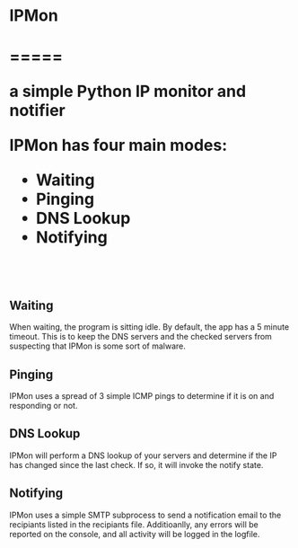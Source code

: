 <h1>IPMon<h1>
=====

a simple Python IP monitor and notifier

<p>IPMon has four main modes:
  <ul><li>Waiting</li>
      <li>Pinging</li>
      <li>DNS Lookup</li>
      <li>Notifying</li></ul></p>
  <br>
  <h2>Waiting</h2>
  <p>When waiting, the program is sitting idle. By default, the app has a 5 minute timeout. This is to keep the DNS servers and the checked servers from suspecting that IPMon is some sort of malware.</p>
  <h2>Pinging</h2>
  <p>IPMon uses a spread of 3 simple ICMP pings to determine if it is on and responding or not.</p>
  <h2>DNS Lookup</h2>
  <p>IPMon will perform a DNS lookup of your servers and determine if the IP has changed since the last check. If so, it will invoke the notify state.</p>
  <h2>Notifying</h2>
  <p>IPMon uses a simple SMTP subprocess to send a notification email to the recipiants listed in the recipiants file. Additioanlly, any errors will be reported on the console, and all activity will be logged in the logfile.</p>
  
